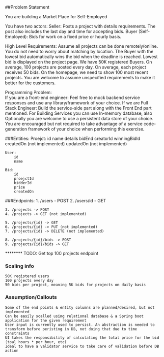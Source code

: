##Problem Statement

You are building a Market Place for Self-Employed

You have two actors:
Seller: Posts a project with details requirements. The post also includes the last day and time for accepting bids. 
Buyer (Self-Employed): Bids for work on a fixed price or hourly basis.
 
High Level Requirements:
Assume all projects can be done remotely/online. You do not need to worry about matching by location. The Buyer with the lowest bid automatically wins the bid when the deadline is reached. Lowest bid is displayed on the project page. We have 50K registered Buyers. On average, 100 projects are posted every day. On average, each project receives 50 bids. On the homepage, we need to show 100 most recent projects. You are welcome to assume unspecified requirements to make it better for the customers.

Programming Problem:  
If you are a front-end engineer: Feel free to mock backend service responses and use any library/framework of your choice.
If we are Full Stack Engineer:  Build the service-side part along with the Front End part mentioned. For Building Services you can use In-memory database, also Optionally you are welcome to use a persistent data store of your choice. You are encouraged but not required to take advantage of a service code-generation framework of your choice when performing this exercise. 

###Entities:
    Proejct:
        id
        name
        details
        bidEnd
        creatorId
        winningBidId
        createdOn (not implemented)
        updatedOn (not implemented)
        
    User:
        id
        name
        
    Bid:
        id
        proejctId
        bidderId
        price
        createdOn
        
###Endpoints:
    1. /users - POST
    2. /users/id - GET
    
    3. /projects -> POST
    4. /projects -> GET (not implemented)
    
    5. /projects/{id} -> GET
    6. /projects/{id} -> PUT (not implemented)
    7. /projects/{id} -> DELETE (not implemented)
    
    8. /projects/{id}/bids -> POST
    9. /projects/{id}/bids -> GET

******** TODO: Get top 100 projects endpoint

### Scaling info

    50K registered users
    100 projects every day
    50 bids per project, meaning 5K bids for projects on daily basis
    
### Assumption/Callouts
    Some of the end points & entity columns are planned/desired, but not implemented
    Can be easily scalled using relational database & a Spring boot application for the given requirement
    User input is currently used to persist. An abstraction is needed to transform before peristing in DB, not doing that due to time constraints
    UI takes the responsibility of calculating the total price for the bid (toal hours * per hour, etc)
    Ideal to have a validator service to take care of validation before DB action
    